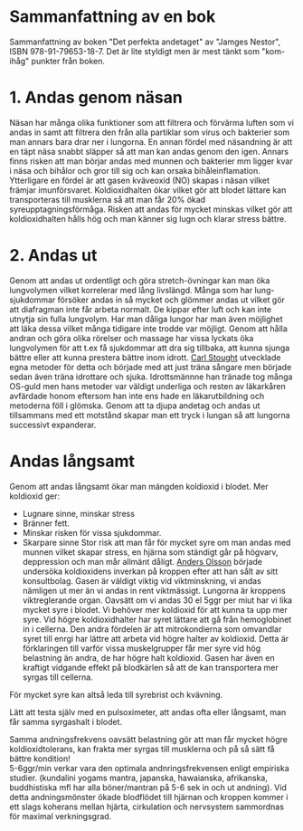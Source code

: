 # Sammanfattning av en bok
Sammanfattning av boken "Det perfekta andetaget" av "Jamges Nestor", ISBN 978-91-79653-18-7.
Det är lite styldigt men är mest tänkt som "kom-ihåg" punkter från boken.

# 1. Andas genom näsan
Näsan har många olika funktioner som att filtrera och förvärma luften som vi andas in samt att filtrera den från alla partiklar som virus och bakterier som man annars bara drar ner i lungorna. En annan fördel med näsandning är att en täpt näsa snabbt släpper så att man kan andas genom den igen. Annars finns risken att man börjar andas med munnen och bakterier mm ligger kvar i näsa och bihålor och gror till sig och kan orsaka bihåleinflamation.
Ytterligare en fördel är att gasen kväveoxid (NO) skapas i näsan vilket främjar imunförsvaret. Koldioxidhalten ökar vilket gör att blodet lättare kan transporteras till musklerna så att man får 20% ökad syreupptagningsförmåga.
Risken att andas för mycket minskas vilket gör att koldioxidhalten hålls hög och man känner sig lugn och klarar stress bättre.

# 2. Andas ut
Genom att andas ut ordentligt och göra stretch-övningar kan man öka lungvolymen vilket korrelerar med lång livslängd. Många som har lung-sjukdommar försöker andas in så mycket och glömmer andas ut vilket gör att diafragman inte får arbeta normalt. De kippar efter luft och kan inte utnytja sin fulla lungvolym. Har man dåliga lungor har man även möjlighet att läka dessa vilket många tidigare inte trodde var möjligt. Genom att hålla andran och göra olika rörelser och massage har vissa lyckats öka lungvolymen för att t.ex få sjukdommar att dra sig tillbaka, att kunna sjunga bättre eller att kunna prestera bättre inom idrott. [Carl Stought](https://www.youtube.com/watch?v=nplcrlCWtk8&t=582s) utvecklade egna metoder för detta och började med att just träna sångare men började sedan även träna idrottare och sjuka. Idrottsmännne han tränade tog många OS-guld men hans metoder var väldigt underliga och resten av läkarkåren avfärdade honom eftersom han inte ens hade en läkarutbildning och metoderna föll i glömska.
Genom att ta djupa andetag och andas ut tillsammans med ett motstånd skapar man ett tryck i lungan så att lungorna successivt expanderar.

# Andas långsamt
Genom att andas långsamt ökar man mängden koldioxid i blodet.
Mer koldioxid ger:
- Lugnare sinne, minskar stress
- Bränner fett.
- Minskar risken för vissa sjukdommar.
- Skarpare sinne
Stor risk att man får för mycket syre om man andas med munnen vilket skapar stress, en hjärna som ständigt går på högvarv, deppression och man mår allmänt dåligt. [Anders Olsson](https://www.consciousbreathing.com/blogs/articles/meet-anders-olsson?srsltid=AfmBOopLsTIt4sFp4nmM5TU4wIUlFqEpuHViB9tbr6Lr47TE4C2Ezi8N) började undersöka koldioxidens inverkan på kroppen efter att han sålt av sitt konsultbolag.
Gasen är väldigt viktig vid viktminskning, vi andas nämligen ut mer än vi andas in rent viktmässigt. Lungorna är kroppens viktreglerande organ. Oavsätt om vi andas 30 el 5ggr per miut har vi lika mycket syre i blodet. Vi behöver mer koldioxid för att kunna ta upp mer syre. Vid högre koldioxidhalter har syret lättare att gå från hemoglobinet in i cellerna. Den andra fördelen är att mitrokondierna som omvandlar syret till enrgi har lättre att arbeta vid högre halter av koldioxid.
Detta är förklaringen till varför vissa muskelgrupper får mer syre vid hög belastning än andra, de har högre halt koldioxid. Gasen har även en kraftigt vidgande effekt på blodkärlen så att de kan transportera mer syrgas till cellerna.

För mycket syre kan altså leda till syrebrist och kvävning.

Lätt att testa själv med en pulsoximeter, att andas ofta eller långsamt, man får samma syrgashalt i blodet.

Samma andningsfrekvens oavsätt belastning gör att man får mycket högre koldioxidtolerans, kan frakta mer syrgas till musklerna och på så sätt få bättre kondition!                           
5-6ggr/min verkar vara den optimala andnringsfrekvensen enligt empiriska studier. (kundalini yogams mantra, japanska, hawaianska, afrikanska, buddhistiska  mfl har alla böner/mantran på 5-6 sek in och ut andning).
Vid detta andningsmönster ökade blodflödet till hjärnan och kroppen kommer i ett slags koherans mellan hjärta, cirkulation och nervsystem sammordnas för maximal verkningsgrad.

